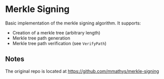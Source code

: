 # Merkle Signing

Basic implementation of the merkle signing algorithm. It supports:

- Creation of a merkle tree (arbitrary length)
- Merkle tree path generation
- Merkle tree path verification (see `VerifyPath`)

## Notes

The original repo is located at https://github.com/mmathys/merkle-signing
